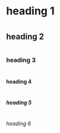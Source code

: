 # <h1> heading 1 </h1>
# <h2> heading 2 </h2>
# <h3> heading 3 </h3>
# <h4> heading 4 </h4>
# <h5> heading 5 </h5>
# <h6> heading 6 </h6>
